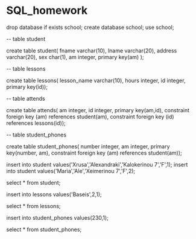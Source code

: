 # SQL_homework


 drop database if exists school;
 create database school;
 use school;
 
  -- table student
  
 create table student(
 fname varchar(10),
 lname varchar(20),
 address varchar(20),
 sex char(1),
 am integer,
 primary key(am)
 );
 
 -- table lessons
 
 create table lessons(
 lesson_name varchar(10),
 hours integer,
 id integer,
 primary key(id));
 
 -- table attends
 
 create table attends(
 am integer,
 id integer,
 primary key(am,id),
 constraint foreign key (am) references student(am),
 constraint foreign key (id) references lessons(id));
 
 -- table student_phones
 
 create table student_phones(
 number integer,
 am integer,
 primary key(number, am),
 constraint foreign key (am) references student(am));
 
 insert into student values('Xrusa','Alexandraki','Kalokerinou 7','F',1);
 insert into student values('Maria','Ale','Xeimerinou 7','F',2);

 
 select * from student;
 
 insert into lessons values('Baseis',2,1);
 
 select * from lessons;
 
 insert into student_phones values(230,1);
 
select * from student_phones;
